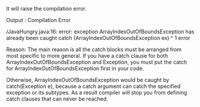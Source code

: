 It will raise the compilation error.

Output :
Compilation Error

/JavaHungry.java:16: error: exception ArrayIndexOutOfBoundsException has already been caught
catch (ArrayIndexOutOfBoundsException ex)
^
1 error


Reason: The main reason is all the catch blocks must be arranged from most 
specific to more general. If you have a catch clause for both 
ArrayIndexOutOfBoundsException and Exception, 
you must put the catch for ArrayIndexOutOfBoundsException first in your code.

Otherwise, ArrayIndexOutOfBoundsException would be caught by catch(Exception e),
because a catch argument can catch the specified exception or its subtypes. 
As a result compiler will stop you from defining catch clauses that can never 
be reached.